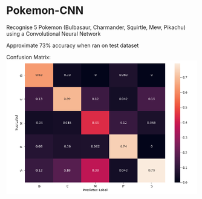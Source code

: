 # Pokemon-CNN
Recognise 5 Pokemon (Bulbasaur, Charmander, Squirtle, Mew, Pikachu) using a Convolutional Neural Network

Approximate 73% accuracy when ran on test dataset

Confusion Matrix:
![Screenshot](cnn_cm.png)
